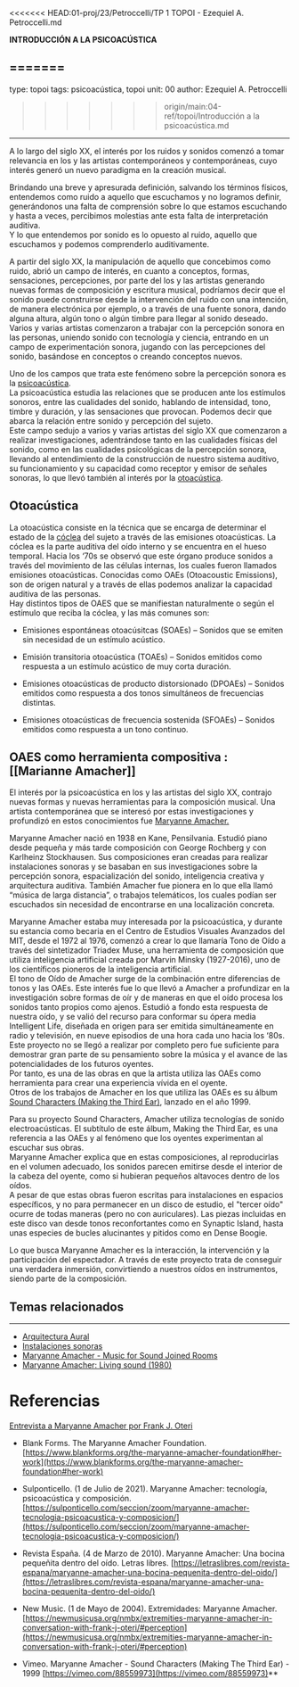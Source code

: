 <<<<<<< HEAD:01-proj/23/Petroccelli/TP 1 TOPOI - Ezequiel A. Petroccelli.md

 **INTRODUCCIÓN A LA PSICOACÚSTICA**

=======
---
type: topoi
tags: psicoacústica, topoi
unit: 00
author: Ezequiel A. Petroccelli
>>>>>>> origin/main:04-ref/topoi/Introducción a la psicoacústica.md
---

A lo largo del siglo XX, el interés por los ruidos y sonidos comenzó a tomar relevancia en los y las artistas contemporáneos y contemporáneas, cuyo interés generó un nuevo paradigma en la creación musical.

Brindando una breve y apresurada definición, salvando los términos físicos, entendemos como ruido a aquello que escuchamos y no logramos definir, generándonos una falta de comprensión sobre lo que estamos escuchando y hasta a veces, percibimos molestias ante esta falta de interpretación auditiva.  
Y lo que entendemos por sonido es lo opuesto al ruido, aquello que escuchamos y podemos comprenderlo auditivamente.

A partir del siglo XX, la manipulación de aquello que concebimos como ruido, abrió un campo de interés, en cuanto a conceptos, formas, sensaciones, percepciones, por parte del los y las artistas generando nuevas formas de composición y escritura musical, podríamos decir que el sonido puede construirse desde la intervención del ruido con una intención, de manera electrónica por ejemplo, o a través de una fuente sonora, dando alguna altura, algún tono o algún timbre para llegar al sonido deseado.  
Varios y varias artistas comenzaron a trabajar con la percepción sonora en las personas, uniendo sonido con tecnología y ciencia, entrando en un campo de experimentación sonora, jugando con las percepciones del sonido, basándose en conceptos o creando conceptos nuevos.

Uno de los campos que trata este fenómeno sobre la percepción sonora es la [psicoacústica](https://www.psicoacustica.com/significado.html).  
La psicoacústica estudia las relaciones que se producen ante los estímulos sonoros, entre las cualidades del sonido, hablando de intensidad, tono, timbre y duración, y las sensaciones que provocan. Podemos decir que abarca la relación entre sonido y percepción del sujeto.  
Este campo sedujo a varios y varias artistas del siglo XX que comenzaron a realizar investigaciones, adentrándose tanto en las cualidades físicas del sonido, como en las cualidades psicológicas de la percepción sonora, llevando al entendimiento de la construcción de nuestro sistema auditivo, su funcionamiento y su capacidad como receptor y emisor de señales sonoras, lo que llevó también al interés por la [otoacústica](https://www.topdoctors.es/diccionario-medico/otoemisiones-acusticas-oea#:~:text=Las%20otoemisiones%20ac%C3%BAsticas%2C%20en%20ingl%C3%A9s,ciliadas%20del%20%C3%B3rgano%20de%20Corti.).

 
## Otoacústica

La otoacústica consiste en la técnica que se encarga de determinar el estado de la [cóclea](http://www.cochlea.eu/es/coclea) del sujeto a través de las emisiones otoacústicas. La cóclea es la parte auditiva del oído interno y se encuentra en el hueso temporal. Hacia los ‘70s se observó que este órgano produce sonidos a través del movimiento de las células internas, los cuales fueron llamados emisiones otoacústicas. Conocidas como OAEs (Otoacoustic Emissions), son de origen natural y a través de ellas podemos analizar la capacidad auditiva de las personas.  
Hay distintos tipos de OAES que se manifiestan naturalmente o según el estímulo que reciba la cóclea, y las más comunes son:

- Emisiones espontáneas otoacúsitcas (SOAEs) – Sonidos que se emiten sin necesidad de un estímulo acústico.
    
- Emisión transitoria otoacústica (TOAEs) – Sonidos emitidos como respuesta a un estímulo acústico de muy corta duración.
    
- Emisiones otoacústicas de producto distorsionado (DPOAEs) – Sonidos emitidos como respuesta a dos tonos simultáneos de frecuencias distintas.
    
- Emisiones otoacústicas de frecuencia sostenida (SFOAEs) – Sonidos emitidos como respuesta a un tono continuo.
    

## OAES como herramienta compositiva : [[Marianne Amacher]]

El interés por la psicoacústica en los y las artistas del siglo XX, contrajo nuevas formas y nuevas herramientas para la composición musical. Una artista contemporánea que se interesó por estas investigaciones y profundizó en estos conocimientos fue [Maryanne Amacher.](https://www.blankforms.org/the-maryanne-amacher-foundation)

Maryanne Amacher nació en 1938 en Kane, Pensilvania. Estudió piano desde pequeña y más tarde composición con George Rochberg y con Karlheinz Stockhausen. Sus composiciones eran creadas para realizar instalaciones sonoras y se basaban en sus investigaciones sobre la percepción sonora, espacialización del sonido, inteligencia creativa y arquitectura auditiva. También Amacher fue pionera en lo que ella llamó “música de larga distancia”, o trabajos telemáticos, los cuales podían ser escuchados sin necesidad de encontrarse en una localización concreta.

Maryanne Amacher estaba muy interesada por la psicoacústica, y durante su estancia como becaria en el Centro de Estudios Visuales Avanzados del MIT, desde el 1972 al 1976, comenzó a crear lo que llamaría Tono de Oído a través del sintetizador Triadex Muse, una herramienta de composición que utiliza inteligencia artificial creada por Marvin Minsky (1927-2016), uno de los científicos pioneros de la inteligencia artificial.  
El tono de Oído de Amacher surge de la combinación entre diferencias de tonos y las OAEs. Este interés fue lo que llevó a Amacher a profundizar en la investigación sobre formas de oír y de maneras en que el oído procesa los sonidos tanto propios como ajenos. Estudió a fondo esta respuesta de nuestra oído, y se valió del recurso para conformar su ópera media Intelligent Life, diseñada en origen para ser emitida simultáneamente en radio y televisión, en nueve episodios de una hora cada uno hacia los ‘80s. Este proyecto no se llegó a realizar por completo pero fue suficiente para demostrar gran parte de su pensamiento sobre la música y el avance de las potencialidades de los futuros oyentes.  
Por tanto, es una de las obras en que la artista utiliza las OAEs como herramienta para crear una experiencia vívida en el oyente.  
Otros de los trabajos de Amacher en los que utiliza las OAEs es su álbum [Sound Characters (Making the Third Ear)](https://vimeo.com/88559973), lanzado en el año 1999.

Para su proyecto Sound Characters, Amacher utiliza tecnologías de sonido electroacústicas. El subtítulo de este álbum, Making the Third Ear, es una referencia a las OAEs y al fenómeno que los oyentes experimentan al escuchar sus obras.  
Maryanne Amacher explica que en estas composiciones, al reproducirlas en el volumen adecuado, los sonidos parecen emitirse desde el interior de la cabeza del oyente, como si hubieran pequeños altavoces dentro de los oídos.  
A pesar de que estas obras fueron escritas para instalaciones en espacios específicos, y no para permanecer en un disco de estudio, el "tercer oído" ocurre de todas maneras (pero no con auriculares). Las piezas incluidas en este disco van desde tonos reconfortantes como en Synaptic Island, hasta unas especies de bucles alucinantes y pitidos como en Dense Boogie.

Lo que busca Maryanne Amacher es la interacción, la intervención y la participación del espectador. A través de este proyecto trata de conseguir una verdadera inmersión, convirtiendo a nuestros oídos en instrumentos, siendo parte de la composición.



## Temas relacionados

---

- [Arquitectura Aural](http://www.kaiserworks.com/amacher/texts/immersive.htm)
- [Instalaciones sonoras](http://www.kaiserworks.com/amacher/texts/soundjoined.htm)
- [Maryanne Amacher - Music for Sound Joined Rooms](https://www.youtube.com/watch?v=iWOziHp2x-8)
- [Maryanne Amacher: Living sound (1980)](https://www.youtube.com/watch?v=k8VuZ_dz5W4)

# Referencias

[Entrevista a Maryanne Amacher por Frank J. Oteri](https://newmusicusa.org/nmbx/extremities-maryanne-amacher-in-conversation-with-frank-j-oteri/#perception)

- Blank Forms. The Maryanne Amacher Foundation. [https://www.blankforms.org/the-maryanne-amacher-foundation#her-work](https://www.blankforms.org/the-maryanne-amacher-foundation#her-work)
    
- Sulponticello. (1 de Julio de 2021). Maryanne Amacher: tecnología, psicoacústica y composición. [https://sulponticello.com/seccion/zoom/maryanne-amacher-tecnologia-psicoacustica-y-composicion/](https://sulponticello.com/seccion/zoom/maryanne-amacher-tecnologia-psicoacustica-y-composicion/)
    
- Revista España. (4 de Marzo de 2010). Maryanne Amacher: Una bocina pequeñita dentro del oído. Letras libres. [https://letraslibres.com/revista-espana/maryanne-amacher-una-bocina-pequenita-dentro-del-oido/](https://letraslibres.com/revista-espana/maryanne-amacher-una-bocina-pequenita-dentro-del-oido/)
    
- New Music. (1 de Mayo de 2004). Extremidades: Maryanne Amacher. [https://newmusicusa.org/nmbx/extremities-maryanne-amacher-in-conversation-with-frank-j-oteri/#perception](https://newmusicusa.org/nmbx/extremities-maryanne-amacher-in-conversation-with-frank-j-oteri/#perception)
    
- Vimeo. Maryanne Amacher ‎- Sound Characters (Making The Third Ear) - 1999 [https://vimeo.com/88559973](https://vimeo.com/88559973)**